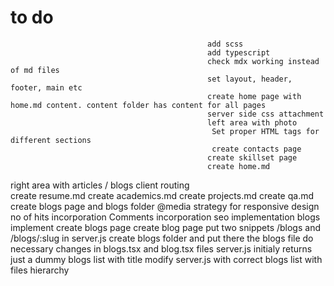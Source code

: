 # to do

                                                add scss
                                                add typescript
                                                check mdx working instead of md files
                                                set layout, header, footer, main etc
                                                create home page with home.md content. content folder has content for all pages
                                                server side css attachment
                                                left area with photo
                                                 Set proper HTML tags for different sections
                                                 create contacts page
                                                create skillset page
                                                create home.md
right area with articles / blogs
client routing                                                
    create resume.md
create academics.md
create projects.md
create qa.md
create blogs page and blogs folder
    @media strategy for responsive design
no of hits incorporation
Comments incorporation
seo implementation
blogs implement
    create blogs page
    create blog page
    put two snippets /blogs and /blogs/:slug in server.js
    create blogs folder and put there the blogs file
    do necessary changes in blogs.tsx and blog.tsx files
    server.js initialy returns just a dummy blogs list with title
    modify server.js with correct blogs list with files hierarchy
                                               